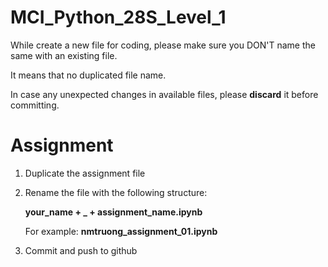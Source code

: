 # MCI_Python_28S_Level_1
While create a new file for coding, please make sure you DON'T name the same with an existing file.

It means that no duplicated file name.

In case any unexpected changes in available files, please **discard** it before committing. 

# Assignment
1. Duplicate the assignment file
2. Rename the file with the following structure: 
   
   **your_name + _ + assignment_name.ipynb**

    For example: **nmtruong_assignment_01.ipynb**
3. Commit and push to github
